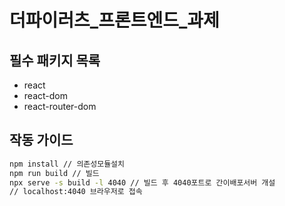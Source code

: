 # 더파이러츠_프론트엔드_과제

## 필수 패키지 목록

- react
- react-dom
- react-router-dom

## 작동 가이드
```bash
npm install // 의존성모듈설치
npm run build // 빌드
npx serve -s build -l 4040 // 빌드 후 4040포트로 간이배포서버 개설
// localhost:4040 브라우저로 접속
```